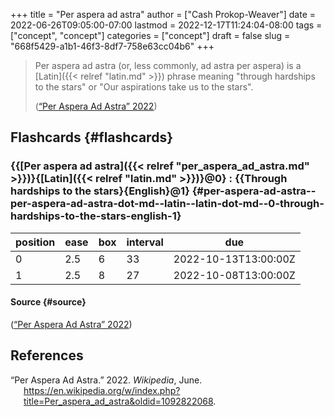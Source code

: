 +++
title = "Per aspera ad astra"
author = ["Cash Prokop-Weaver"]
date = 2022-06-26T09:05:00-07:00
lastmod = 2022-12-17T11:24:04-08:00
tags = ["concept", "concept"]
categories = ["concept"]
draft = false
slug = "668f5429-a1b1-46f3-8df7-758e63cc04b6"
+++

> Per aspera ad astra (or, less commonly, ad astra per aspera) is a [Latin]({{< relref "latin.md" >}}) phrase meaning "through hardships to the stars" or "Our aspirations take us to the stars".
>
> (<a href="#citeproc_bib_item_1">“Per Aspera Ad Astra” 2022</a>)


## Flashcards {#flashcards}


### {{[Per aspera ad astra]({{< relref "per_aspera_ad_astra.md" >}})}{[Latin]({{< relref "latin.md" >}})}@0} : {{Through hardships to the stars}{English}@1} {#per-aspera-ad-astra--per-aspera-ad-astra-dot-md--latin--latin-dot-md--0-through-hardships-to-the-stars-english-1}

| position | ease | box | interval | due                  |
|----------|------|-----|----------|----------------------|
| 0        | 2.5  | 6   | 33       | 2022-10-13T13:00:00Z |
| 1        | 2.5  | 8   | 27       | 2022-10-08T13:00:00Z |


#### Source {#source}

(<a href="#citeproc_bib_item_1">“Per Aspera Ad Astra” 2022</a>)

## References

<style>.csl-entry{text-indent: -1.5em; margin-left: 1.5em;}</style><div class="csl-bib-body">
  <div class="csl-entry"><a id="citeproc_bib_item_1"></a>“Per Aspera Ad Astra.” 2022. <i>Wikipedia</i>, June. <a href="https://en.wikipedia.org/w/index.php?title=Per_aspera_ad_astra&oldid=1092822068">https://en.wikipedia.org/w/index.php?title=Per_aspera_ad_astra&#38;oldid=1092822068</a>.</div>
</div>
